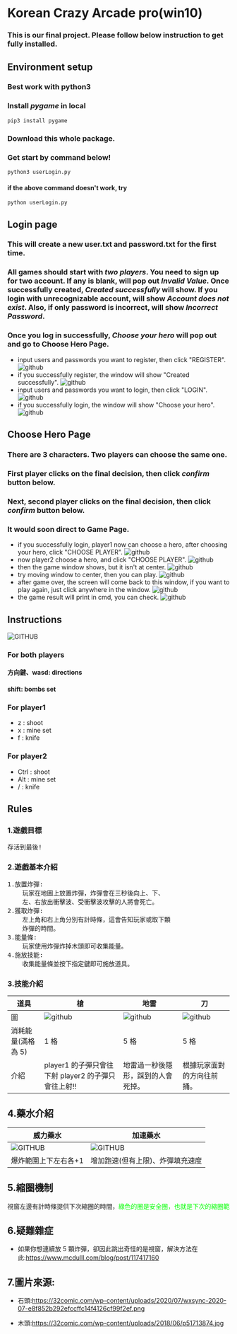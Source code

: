 # Korean Crazy Arcade pro(win10)

### This is our final project. Please follow below instruction to get fully installed.

## Environment setup

### Best work with python3

### Install _pygame_ in local

```
pip3 install pygame
```

### Download this whole package.

### Get start by command below!

```
python3 userLogin.py
```

#### if the above command doesn't work, try

```
python userLogin.py
```

## Login page

### This will create a new user.txt and password.txt for the first time.

### All games should start with _two players_. You need to sign up for two account. If any is blank, will pop out _Invalid Value_. Once successfully created, _Created successfully_ will show. If you login with unrecognizable account, will show _Account does not exist_. Also, if only password is incorrect, will show _Incorrect Password_.

### Once you log in successfully, _Choose your hero_ will pop out and go to Choose Hero Page.

- input users and passwords you want to register, then click "REGISTER".
  ![github](<操作畫面/2022-01-20%20(1).png>)
- if you successfully register, the window will show "Created successfully".
  ![github](<操作畫面/2022-01-20%20(2).png>)
- input users and passwords you want to login, then click "LOGIN".
  ![github](<操作畫面/2022-01-20%20(3).png>)
- if you successfully login, the window will show "Choose your hero".
  ![github](<操作畫面/2022-01-20%20(4).png>)

## Choose Hero Page

### There are 3 characters. Two players can choose the same one.

### First player clicks on the final decision, then click _confirm_ button below.

### Next, second player clicks on the final decision, then click _confirm_ button below.

### It would soon direct to Game Page.

- if you successfully login, player1 now can choose a hero, after choosing your hero, click "CHOOSE PLAYER".
  ![github](<操作畫面/2022-01-20%20(9).png>)
- now player2 choose a hero, and click "CHOOSE PLAYER".
  ![github](<操作畫面/2022-01-20%20(6).png>)
- then the game window shows, but it isn't at center.
  ![github](<操作畫面/2022-01-20%20(7).png>)
- try moving window to center, then you can play.
  ![github](<操作畫面/2022-01-20%20(8).png>)
- after game over, the screen will come back to this window, if you want to play again, just click anywhere in the window.
  ![github](<操作畫面/2022-01-20%20(10).png>)
- the game result will print in cmd, you can check.
  ![github](<操作畫面/2022-01-20%20(12).png>)

## Instructions

![GITHUB](道具包/操作說明.jpg)

### For both players

#### 方向鍵、wasd: directions

#### shift: bombs set

### For player1

- z : shoot
- x : mine set
- f : knife

### For player2

- Ctrl : shoot
- Alt : mine set
- / : knife

## Rules

### 1.遊戲目標

<pre>
存活到最後!
</pre>

### 2.遊戲基本介紹

<pre>
1.放置炸彈:
    玩家在地圖上放置炸彈，炸彈會在三秒後向上、下、
    左、右放出衝擊波、受衝擊波攻擊的人將會死亡。
2.獲取炸彈:
    左上角和右上角分別有計時條，這會告知玩家或取下顆 
    炸彈的時間。
3.能量條:
    玩家使用炸彈炸掉木頭即可收集能量。
4.施放技能:
    收集能量條並按下指定鍵即可施放道具。
</pre>

### 3.技能介紹

| 道具               | 槍                                                  | 地雷                               | 刀                         |
| ------------------ | --------------------------------------------------- | ---------------------------------- | -------------------------- |
| 圖                 | ![github](道具包/槍槍.png)                          | ![github](道具包/地雷.png)         | ![github](道具包/刀子.png) |
| 消耗能量(滿格為 5) | 1 格                                                | 5 格                               | 5 格                       |
| 介紹               | player1 的子彈只會往下射 player2 的子彈只會往上射!! | 地雷過一秒後隱形，踩到的人會死掉。 | 根據玩家面對的方向往前捅。 |

## 4.藥水介紹

| 威力藥水                       | 加速藥水                         |
| ------------------------------ | -------------------------------- |
| ![GITHUB](道具包/威力藥水.png) | ![GITHUB](道具包/加速藥水.png)   |
| 爆炸範圍上下左右各+1           | 增加跑速(但有上限)、炸彈填充速度 |

## 5.縮圈機制

<pre>
視窗左邊有計時條提供下次縮圈的時間，<font color=#00FF00>綠色的圈是安全圈，也就是下次的縮圈範圍</font>，<font color=#FF0000>紅色的圈是毒圈，跑出圈外就死了!!</font>
</pre>

## 6.疑難雜症

- 如果你想連續放 5 顆炸彈，卻因此跳出奇怪的是視窗，解決方法在此:https://www.mcdulll.com/blog/post/117417160

## 7.圖片來源:

- 石頭:https://32comic.com/wp-content/uploads/2020/07/wxsync-2020-07-e8f852b292efccffc14f4126cf99f2ef.png

- 木頭:https://32comic.com/wp-content/uploads/2018/06/p51713874.jpg
